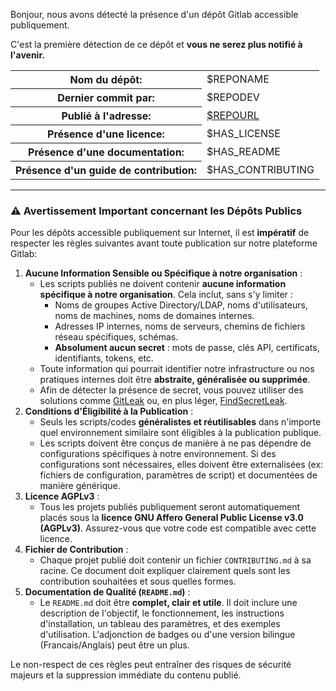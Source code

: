 <p>Bonjour, nous avons détecté la présence d'un dépôt Gitlab accessible publiquement.</p>
<p>C'est la première détection de ce dépôt et <strong>vous ne serez plus notifié à l'avenir.</strong></p>
<table>
    <tr><th>Nom du dépôt:</th><td>$REPONAME</td></tr>
    <tr><th>Dernier commit par:</th><td>$REPODEV</td></tr>
    <tr><th>Publié à l'adresse:</th><td><a href="$REPOURL">$REPOURL</a></td></tr>
    <tr><th>Présence d'une licence:</th><td>$HAS_LICENSE</td></tr>
    <tr><th>Présence d'une documentation:</th><td>$HAS_README</td></tr>
    <tr><th>Présence d'un guide de contribution:</th><td>$HAS_CONTRIBUTING</td></tr>
</table>
<hr>
<h3>⚠️ Avertissement Important concernant les Dépôts Publics</h3>
<p>Pour les dépôts accessible publiquement sur Internet, il est <strong>impératif</strong> de respecter les règles suivantes avant toute publication sur notre plateforme Gitlab:</p>
<ol>
    <li><strong>Aucune Information Sensible ou Spécifique à notre organisation</strong> :
        <ul>
            <li>Les scripts publiés ne doivent contenir <strong>aucune information spécifique à notre organisation</strong>. Cela inclut, sans s'y limiter :
                <ul>
                    <li>Noms de groupes Active Directory/LDAP, noms d'utilisateurs, noms de machines, noms de domaines internes.</li>
                    <li>Adresses IP internes, noms de serveurs, chemins de fichiers réseau spécifiques, schémas.</li>
                    <li><strong>Absolument aucun secret</strong> : mots de passe, clés API, certificats, identifiants, tokens, etc.</li>
                </ul>
            </li>
            <li>Toute information qui pourrait identifier notre infrastructure ou nos pratiques internes doit être <strong>abstraite, généralisée ou supprimée</strong>.</li>
            <li>Afin de détecter la présence de secret, vous pouvez utiliser des solutions comme <a href="https://github.com/gitleaks/gitleaks">GitLeak</a> ou, en plus léger, <a href="https://gitlab.villejuif.fr/depots-public/findsecretsleak">FindSecretLeak</a>.</li>
        </ul>
    </li>
    <li><strong>Conditions d'Éligibilité à la Publication</strong> :
        <ul>
            <li>Seuls les scripts/codes <strong>généralistes et réutilisables</strong> dans n'importe quel environnement similaire sont éligibles à la publication publique.</li>
            <li>Les scripts doivent être conçus de manière à ne pas dépendre de configurations spécifiques à notre environnement. Si des configurations sont nécessaires, elles doivent être externalisées (ex: fichiers de configuration, paramètres de script) et documentées de manière générique.</li>
        </ul>
    </li>
    <li><strong>Licence AGPLv3</strong> :
        <ul>
            <li>Tous les projets publiés publiquement seront automatiquement placés sous la <strong>licence GNU Affero General Public License v3.0 (AGPLv3)</strong>. Assurez-vous que votre code est compatible avec cette licence.</li>
        </ul>
    </li>
    <li><strong>Fichier de Contribution</strong> :
        <ul>
            <li>Chaque projet publié doit contenir un fichier <code>CONTRIBUTING.md</code> à sa racine. Ce document doit expliquer clairement quels sont les contribution souhaitées et sous quelles formes.</li>
        </ul>
    </li>
    <li><strong>Documentation de Qualité (<code>README.md</code>)</strong> :
        <ul>
            <li>Le <code>README.md</code> doit être <strong>complet, clair et utile</strong>. Il doit inclure une description de l'objectif, le fonctionnement, les instructions d'installation, un tableau des paramètres, et des exemples d'utilisation. L'adjonction de badges ou d'une version bilingue (Francais/Anglais) peut être un plus.</li>
        </ul>
    </li>
</ol>
<p>Le non-respect de ces règles peut entraîner des risques de sécurité majeurs et la suppression immédiate du contenu publié.</p>
